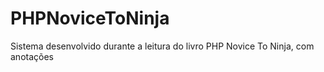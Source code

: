 # PHPNoviceToNinja
Sistema desenvolvido durante a leitura do livro PHP Novice To Ninja, com anotações

